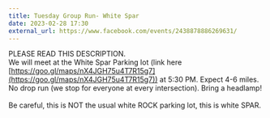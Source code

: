 ```yaml
---
title: Tuesday Group Run- White Spar
date: 2023-02-28 17:30
external_url: https://www.facebook.com/events/2438878886269631/
---
```

PLEASE READ THIS DESCRIPTION. <br>
  We will meet at the White Spar Parking lot (link here [https://goo.gl/maps/nX4JGH75u4T7R15g7](https://goo.gl/maps/nX4JGH75u4T7R15g7)) at 5&#58;30 PM. Expect 4-6 miles. No drop run (we stop for everyone at every intersection). Bring a headlamp! <br>
  <br>
  Be careful, this is NOT the usual white ROCK parking lot, this is white SPAR. <br>
  <br>
  
